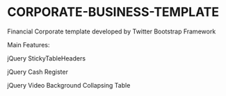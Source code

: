 CORPORATE-BUSINESS-TEMPLATE
===========================

Financial Corporate template developed by Twitter Bootstrap Framework 

Main Features: 
 
<p>jQuery StickyTableHeaders</p>
<p>jQuery Cash Register</p>
<p>jQuery Video Background Collapsing Table</p>